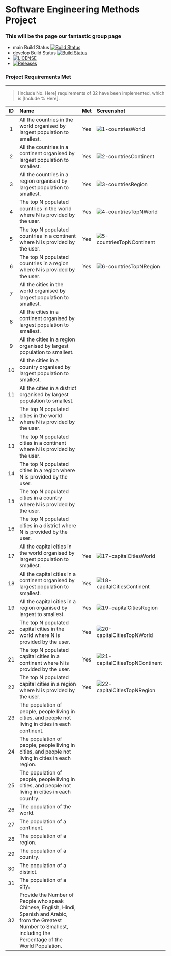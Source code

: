 # Software Engineering Methods Project
### This will be the page our fantastic group page
- main Build Status [![Build Status](https://travis-ci.org/sousajf1/sem.svg?branch=main)](https://travis-ci.org/sousajf1/sem)
- develop Build Status [![Build Status](https://travis-ci.org/sousajf1/sem.svg?branch=develop)](https://travis-ci.org/sousajf1/sem)
- [![LICENSE](https://img.shields.io/github/license/sousajf1/sem.svg?style=flat-square)](https://github.com/sousajf1/sem/blob/master/LICENSE)
- [![Releases](https://img.shields.io/github/release/sousajf1/sem/all.svg?style=flat-square)](https://github.com/sousajf1/sem/releases)

### Project Requirements Met

---

> [Include No. Here] requirements of 32 have been implemented, which is [Include % Here].

| ID | Name        | Met         | Screenshot      |
|:---:|:------------|:-------------:|:--------------|
| 1  | All the countries in the world organised by largest population to smallest. | Yes |  ![1-countriesWorld](https://github.com/Lindon-Jackasal/sem-1/blob/develop/images/1-countriesWorld.PNG)   |
| 2  | All the countries in a continent organised by largest population to smallest. | Yes |  ![2-countriesContinent](https://github.com/Lindon-Jackasal/sem-1/blob/develop/images/2-countriesContinent.PNG)   |
| 3  | All the countries in a region organised by largest population to smallest. | Yes |  ![3-countriesRegion](https://github.com/Lindon-Jackasal/sem-1/blob/develop/images/3-countriesRegion.PNG)   |
| 4  | The top N populated countries in the world where N is provided by the user. | Yes |  ![4-countriesTopNWorld](https://github.com/Lindon-Jackasal/sem-1/blob/develop/images/4-countriesTopNWorld.PNG)   |
| 5  | The top N populated countries in a continent where N is provided by the user. | Yes |  ![5-countriesTopNContinent](https://github.com/Lindon-Jackasal/sem-1/blob/develop/images/5-countriesTopNContinent.PNG)   |
| 6  | The top N populated countries in a region where N is provided by the user. | Yes |  ![6-countriesTopNRegion](https://github.com/Lindon-Jackasal/sem-1/blob/develop/images/6-countriesTopNRegion.PNG)   |
| 7  | All the cities in the world organised by largest population to smallest. |   |
| 8  | All the cities in a continent organised by largest population to smallest. |   |
| 9  | All the cities in a region organised by largest population to smallest. |   |
| 10  | All the cities in a country organised by largest population to smallest. |    |
| 11  | All the cities in a district organised by largest population to smallest. |    |
| 12  | The top N populated cities in the world where N is provided by the user. |    |
| 13  | The top N populated cities in a continent where N is provided by the user. |    |
| 14  | The top N populated cities in a region where N is provided by the user. |    |
| 15  | The top N populated cities in a country where N is provided by the user. |    |
| 16  | The top N populated cities in a district where N is provided by the user. |    |
| 17  | All the capital cities in the world organised by largest population to smallest. | Yes |  ![17-capitalCitiesWorld](https://github.com/Lindon-Jackasal/sem-1/blob/develop/images/17-capitalCitiesWorld.PNG)   |
| 18  | All the capital cities in a continent organised by largest population to smallest. | Yes |  ![18-capitalCitiesContinent](https://github.com/Lindon-Jackasal/sem-1/blob/develop/images/18-capitalCitiesContinent.PNG)   |
| 19  | All the capital cities in a region organised by largest to smallest. | Yes |  ![19-capitalCitiesRegion](https://github.com/Lindon-Jackasal/sem-1/blob/develop/images/19-capitalCitiesRegion.PNG)   |
| 20  | The top N populated capital cities in the world where N is provided by the user. | Yes |  ![20-capitalCitiesTopNWorld](https://github.com/Lindon-Jackasal/sem-1/blob/develop/images/20-capitalCitiesTopNWorld.PNG)   |
| 21  | The top N populated capital cities in a continent where N is provided by the user. | Yes |  ![21-capitalCitiesTopNContinent](https://github.com/Lindon-Jackasal/sem-1/blob/develop/images/21-capitalCitiesTopNContinent.PNG)   |
| 22  | The top N populated capital cities in a region where N is provided by the user. | Yes |  ![22-capitalCitiesTopNRegion](https://github.com/Lindon-Jackasal/sem-1/blob/develop/images/22-capitalCitiesTopNRegion.PNG)   |
| 23  | The population of people, people living in cities, and people not living in cities in each continent. |    |
| 24  | The population of people, people living in cities, and people not living in cities in each region. |   |
| 25  | The population of people, people living in cities, and people not living in cities in each country. |    |
| 26  | The population of the world. |   |
| 27  | The population of a continent. |   |
| 28  | The population of a region. |   |
| 29  | The population of a country. |   |
| 30  | The population of a district. |   |
| 31  | The population of a city. |   |
| 32  | Provide the Number of People who speak Chinese, English, Hindi, Spanish and Arabic, from the Greatest Number to Smallest, including the Percentage of the World Population. |   |

